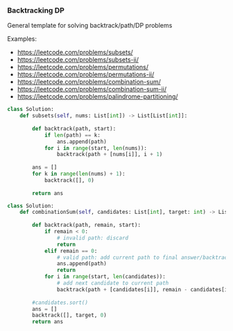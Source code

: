 ### Backtracking DP

General template for solving backtrack/path/DP problems

Examples:
* https://leetcode.com/problems/subsets/
* https://leetcode.com/problems/subsets-ii/
* https://leetcode.com/problems/permutations/
* https://leetcode.com/problems/permutations-ii/
* https://leetcode.com/problems/combination-sum/
* https://leetcode.com/problems/combination-sum-ii/
* https://leetcode.com/problems/palindrome-partitioning/

```python
class Solution:
    def subsets(self, nums: List[int]) -> List[List[int]]:
        
        def backtrack(path, start):
            if len(path) == k:
                ans.append(path)
            for i in range(start, len(nums)):
                backtrack(path + [nums[i]], i + 1)
        
        ans = []
        for k in range(len(nums) + 1):
            backtrack([], 0)
        
        return ans
```


```python
class Solution:
    def combinationSum(self, candidates: List[int], target: int) -> List[List[int]]:
        
        def backtrack(path, remain, start):
            if remain < 0:
                # invalid path: discard
                return
            elif remain == 0:
                # valid path: add current path to final answer/backtrack
                ans.append(path)
                return
            for i in range(start, len(candidates)):
                # add next candidate to current path
                backtrack(path + [candidates[i]], remain - candidates[i], i)
        
        #candidates.sort()
        ans = []
        backtrack([], target, 0)
        return ans
```
